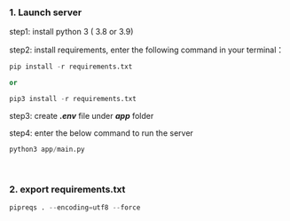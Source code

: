 ### 1. Launch server 
step1: install python 3 ( 3.8 or 3.9)

step2: install requirements, enter the following command in your terminal：
```python
pip install -r requirements.txt

or

pip3 install -r requirements.txt
```

step3: create ***.env*** file under ***app*** folder


step4: enter the below command to run the server
```python
python3 app/main.py
```
<br/>

### 2. export requirements.txt
```python
pipreqs . --encoding=utf8 --force
```
<br/>
